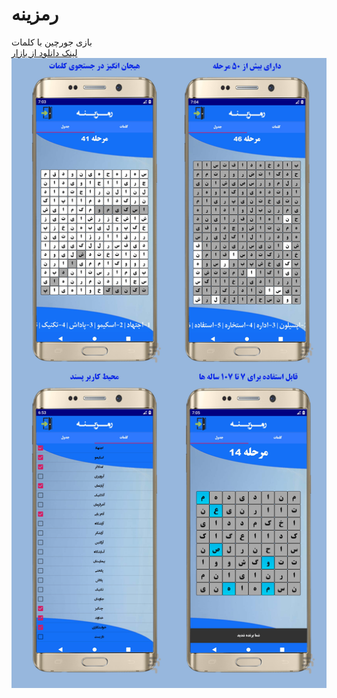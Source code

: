 # رمزینه

بازی جورچین با کلمات <br/>
[لینک دانلود از بازار](https://cafebazaar.ir/app/shady.bco.jadval)
![Image](github-images/01.png)

